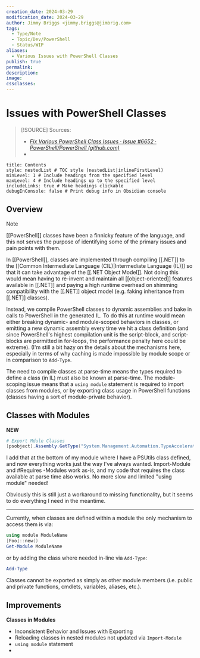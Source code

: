 ```yaml
---
creation_date: 2024-03-29
modification_date: 2024-03-29
author: Jimmy Briggs <jimmy.briggs@jimbrig.com>
tags:
  - Type/Note
  - Topic/Dev/PowerShell
  - Status/WIP
aliases:
  - Various Issues with PowerShell Classes
publish: true
permalink:
description:
image:
cssclasses:
---
```


# Issues with PowerShell Classes

> [!SOURCE] Sources:
> - *[Fix Various PowerShell Class Issues · Issue #6652 · PowerShell/PowerShell (github.com)](https://github.com/PowerShell/PowerShell/issues/6652)*
> - 

```table-of-contents
title: Contents 
style: nestedList # TOC style (nestedList|inlineFirstLevel)
minLevel: 1 # Include headings from the specified level
maxLevel: 4 # Include headings up to the specified level
includeLinks: true # Make headings clickable
debugInConsole: false # Print debug info in Obsidian console
```

## Overview

> [!NOTE]
> [[PowerShell]] classes have been a finnicky feature of the language, and this not serves the purpose of identifying some of the primary issues and pain points with them.

In [[PowerShell]], classes are implemented through compiling [[.NET]] to the [[Common Intermediate Language (CIL)|Intermediate Language (IL)]] so that it can take advantage of the [[.NET Object Model]]. Not doing this would mean having to re-invent and maintain all [[object-oriented]] features available in [[.NET]] and paying a high runtime overhead on shimming compatibility with the [[.NET]] object model (e.g. faking inheritance from [[.NET]] classes).

Instead, we compile PowerShell classes to dynamic assemblies and bake in calls to PowerShell in the generated IL. To do this at runtime would mean either breaking dynamic- and module-scoped behaviors in classes, or emitting a new dynamic assembly every time we hit a class definition (and since PowerShell's highest compilation unit is the script-block, and script-blocks are permitted in for-loops, the performance penalty here could be extreme). (I'm still a bit hazy on the details about the mechanisms here, especially in terms of why caching is made impossible by module scope or in comparison to `Add-Type`.

The need to compile classes at parse-time means the types required to define a class (in IL) must also be known at parse-time. The module-scoping issue means that a `using module` statement is required to import classes from modules, or by exporting class usage in PowerShell functions (classes having a sort of module-private behavior).

## Classes with Modules

**NEW**

```powershell
# Export Mdule Classes
[psobject].Assembly.GetType("System.Management.Automation.TypeAccelerators")::Add("PSUtils", [PSUtils])
```

I add that at the bottom of my module where I have a PSUtils class defined, and now everything works just the way I've always wanted. Import-Module and #Requires -Modules work as-is, and my code that requires the class available at parse time also works. No more slow and limited "using module" needed!

Obviously this is still just a workaround to missing functionality, but it seems to do everything I need in the meantime.

***

Currently, when classes are defined within a module the only mechanism to access them is via:

```powershell
using module ModuleName
[Foo]::new()
Get-Module ModuleName
```

or by adding the class where needed in-line via `Add-Type`:

```powershell
Add-Type
```

Classes cannot be exported as simply as other module members (i.e. public and private functions, cmdlets, variables, aliases, etc.).



## Improvements

**Classes in Modules**

- Inconsistent Behavior and Issues with Exporting
- Reloading classes in nested modules not updated via `Import-Module`
- `using module` statement
- 